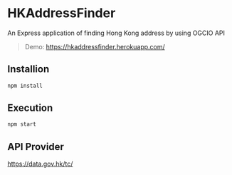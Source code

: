 # HKAddressFinder
An Express application of finding Hong Kong address by using OGCIO API

> Demo: https://hkaddressfinder.herokuapp.com/

## Installion
```sh
npm install
```

## Execution
```sh
npm start
```

## API Provider
https://data.gov.hk/tc/
